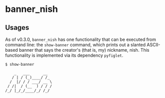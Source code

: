 # banner_nish
## Usages
As of v0.3.0, `banner_nish` has one functionality that can be executed from command line: the `show-banner` command, which prints out a slanted ASCII-based banner that says the creator's (that is, my) nickname, nish. This functionality is implemented via its dependency `pyfiglet`.

```
$ show-banner

    _   ___      __
   / | / (_)____/ /_
  /  |/ / / ___/ __ \
 / /|  / (__  ) / / /
/_/ |_/_/____/_/ /_/

```
